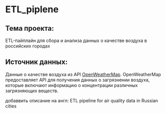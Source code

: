 # ETL_piplene


## Тема проекта:
ETL-пайплайн для сбора и анализа данных о качестве воздуха в российских городах

## Источник данных:
Данные о качестве воздуха из API [OpenWeatherMap](https://openweathermap.org/api/air-pollution). OpenWeatherMap предоставляет API для получения данных о загрязнении воздуха, которые включают информацию о концентрации различных загрязняющих веществ.





добаввить описание на англ:
ETL pipeline for air quality data in Russian cities
